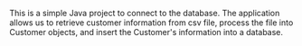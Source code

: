 This is a simple Java project to connect to the database.
The application allows us to retrieve customer information from csv file, process the file into Customer objects, 
and insert the Customer's information into a database.
